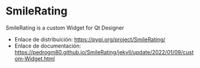 # SmileRating
SmileRating is a  custom  Widget for Qt Designer 
- Enlace de distribuición: https://pypi.org/project/SmileRating/
- Enlace de documentación: https://pedrogm80.github.io/SmileRating/jekyll/update/2022/01/09/custom-Widget.html
